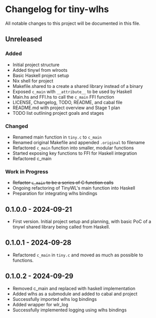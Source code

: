# Changelog for tiny-wlhs
All notable changes to this project will be documented in this file.

## Unreleased
### Added
  - Initial project structure
  - Added tinywl from wlroots
  - Basic Haskell project setup
  - Nix shell for project
  - Makefile.shared to a create a shared library instead of a binary
  - Exposed `c_main` with `__attribute__` to be used by Haskell
  - Main.hs and FFI.hs to call the `c_main` FFI function
  - LICENSE, Changelog, TODO, README, and cabal file
  - README.md with project overview and Stage 1 plan
  - TODO list outlining project goals and stages

### Changed
  - Renamed main function in `tiny.c` to `c_main`
  - Renamed original Makefile and appended `.original` to filename
  - Refactored `c_main` function into smaller, modular functions
  - Started exposing key functions to FFI for Haskell integration
  - Refactored c_main

### Work in Progress
  - ~~Refactor `c_main` to be a series of C function calls~~
  - Ongoing refactoring of TinyWL's main function into Haskell
  - Preparation for integrating wlhs bindings

## 0.1.0.0 - 2024-09-21
  - First version. Initial project setup and planning, with basic PoC of a tinywl shared library being called from Haskell.

## 0.1.0.1 - 2024-09-28
  - Refactored `c_main` in `tiny.c` and moved as much as possible to functions.

## 0.1.0.2 - 2024-09-29
  - Removed c_main and replaced with haskell implementation
  - Added wlhs as a submodule and added to cabal and project
  - Successfully imported wlhs log bindings
  - Added wrapper for wlr_log
  - Successfully implemented logging using wlhs bindings
